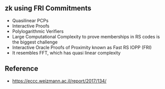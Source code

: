 ## zk using FRI Commitments
- Quasilinear PCPs
- Interactive Proofs
- Polylogarithmic Verifiers
- Large Computational Complexity to prove memberships in RS codes is the biggest challenge
- Interactive Oracle Proofs of Proximity known as Fast RS IOPP (FRI)
- It resembles FFT, which has quasi linear complexity

## Reference
- https://eccc.weizmann.ac.il/report/2017/134/
